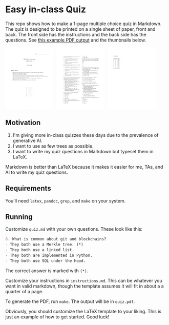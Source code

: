 # Easy in-class Quiz

This repo shows how to make a 1-page multiple choice quiz in Markdown. The quiz is designed to be printed on a single sheet of paper, front and back. The front side has the instructions and the back side has the questions.
See [this example PDF output](https://github.com/kljensen/easy-in-class-quiz/blob/main/docs/example-output.pdf)
and the thumbnails below.

<div style="display: flex; flex-wrap: wrap; gap: 10px;">
    <img src="./docs/page-1.png" alt="Page Preview 1" style="width: 150px; height: auto;">
    <img src="docs/page-2.png" alt="Page Preview 2" style="width: 150px; height: auto;">
    <img src="docs/page-3.png" alt="Page Preview 3" style="width: 150px; height: auto;">
</div>


## Motivation

1. I'm giving more in-class quizzes these days due to the prevalence
   of generative AI. 
2. I want to use as few trees as possible.
3. I want to write my quiz questions in Markdown but typeset them in LaTeX.

Markdown is better than
LaTeX because it makes it easier for me, TAs, and AI to write my
quiz questions.

## Requirements

You'll need `latex`, `pandoc`, `grep`, and `make` on your system.

## Running

Customize `quiz.md` with your own questions. These look like this:

```markdown
8. What is common about git and blockchains? 
- They both use a Merkle tree. (*)
- They both use a linked list.
- They both are implemented in Python.
- They both use SQL under the hood.
```

The correct answer is marked with `(*)`.

Customize your instructions in `instructions.md`. This can be 
whatever you want in valid markdown, though the template assumes
it will fit in about a a quarter of a page.

To generate the PDF, run `make`. The output will be in `quiz.pdf`.

Obviously, you should customize the LaTeX template to your liking.
This is just an example of how to get started. Good luck!
